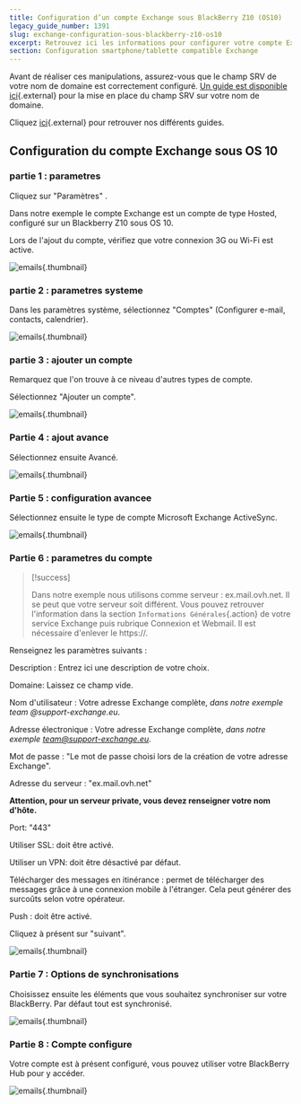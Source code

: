 ```yaml
---
title: Configuration d’un compte Exchange sous BlackBerry Z10 (OS10)
legacy_guide_number: 1391
slug: exchange-configuration-sous-blackberry-z10-os10
excerpt: Retrouvez ici les informations pour configurer votre compte Exchange sur BlackBerry
section: Configuration smartphone/tablette compatible Exchange
---
```


Avant de réaliser ces manipulations, assurez-vous que le champ SRV de votre nom de domaine est correctement configuré. [Un guide est disponible ici](https://www.ovh.com/fr/exchange/guides/g1311.exchange_20132016_premiere_configuration_du_service){.external} pour la mise en place du champ SRV sur votre nom de domaine.

Cliquez [ici](https://www.ovh.com/fr/emails/hosted-exchange/guides/){.external} pour retrouver nos différents guides.


## Configuration du compte Exchange sous OS 10

### partie 1 &#58; parametres
Cliquez sur "Paramètres" .

Dans notre exemple le compte Exchange est un compte de type Hosted, configuré sur un Blackberry Z10 sous OS 10.

Lors de l'ajout du compte, vérifiez que votre connexion 3G ou Wi-Fi est active.


![emails](images/1777.png){.thumbnail}


### partie 2 &#58; parametres systeme
Dans les paramètres système, sélectionnez  "Comptes" (Configurer e-mail, contacts, calendrier).


![emails](images/1783.png){.thumbnail}


### partie 3 &#58; ajouter un compte
Remarquez que l'on trouve à ce niveau d'autres types de compte.

Sélectionnez  "Ajouter un compte".


![emails](images/1784.png){.thumbnail}


### Partie 4 &#58; ajout avance
Sélectionnez ensuite Avancé.


![emails](images/1785.png){.thumbnail}


### Partie 5 &#58; configuration avancee
Sélectionnez ensuite le type de compte Microsoft Exchange ActiveSync.


![emails](images/1786.png){.thumbnail}


### Partie 6 &#58; parametres du compte


> [!success]
>
> Dans notre exemple nous utilisons comme serveur : ex.mail.ovh.net. Il se peut que votre serveur soit différent.
> Vous pouvez retrouver l'information dans la section `Informations Générales`{.action}
> de votre service Exchange puis rubrique Connexion et Webmail.
> Il est nécessaire d'enlever le https://.
> 

Renseignez les paramètres suivants :

Description : Entrez ici une description de votre choix.

Domaine: Laissez ce champ vide.

Nom d'utilisateur : Votre adresse Exchange complète, *dans notre exemple team @support-exchange.eu*.

Adresse électronique : Votre adresse Exchange complète, *dans notre exemple team@support-exchange.eu*.

Mot de passe : "Le mot de passe choisi lors de la création de votre adresse Exchange".

Adresse du serveur : "ex.mail.ovh.net"

**Attention, pour un serveur private, vous devez renseigner votre nom d'hôte.**

Port: "443"

Utiliser SSL: doit être activé.

Utiliser un VPN: doit être désactivé par défaut.

Télécharger des messages en itinérance : permet de télécharger des messages grâce à une connexion mobile à l'étranger. Cela peut générer des surcoûts selon votre opérateur.

Push : doit être activé.

Cliquez à présent sur "suivant".


![emails](images/1787.png){.thumbnail}


### Partie 7 &#58; Options de synchronisations
Choisissez ensuite les éléments que vous souhaitez synchroniser sur votre BlackBerry. Par défaut tout est synchronisé.


![emails](images/1788.png){.thumbnail}


### Partie 8 &#58; Compte configure
Votre compte est à présent configuré, vous pouvez utiliser votre BlackBerry Hub pour y accéder.


![emails](images/1789.png){.thumbnail}
